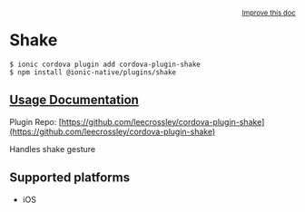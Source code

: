 <a style="float:right;font-size:12px;" href="http://github.com/danielsogl/awesome-cordova-plugins/edit/master/src/@awesome-cordova-plugins/plugins/shake/index.ts#L2">
  Improve this doc
</a>

# Shake

```
$ ionic cordova plugin add cordova-plugin-shake
$ npm install @ionic-native/plugins/shake
```

## [Usage Documentation](https://ionicframework.com/docs/native/shake/)

Plugin Repo: [https://github.com/leecrossley/cordova-plugin-shake](https://github.com/leecrossley/cordova-plugin-shake)

Handles shake gesture

## Supported platforms

- iOS
  


